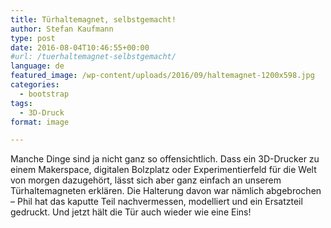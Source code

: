 ```yaml
---
title: Türhaltemagnet, selbstgemacht!
author: Stefan Kaufmann
type: post
date: 2016-08-04T10:46:55+00:00
#url: /tuerhaltemagnet-selbstgemacht/
language: de
featured_image: /wp-content/uploads/2016/09/haltemagnet-1200x598.jpg
categories:
  - bootstrap
tags:
  - 3D-Druck
format: image

---
```

Manche Dinge sind ja nicht ganz so offensichtlich. Dass ein 3D-Drucker zu einem Makerspace, digitalen Bolzplatz oder Experimentierfeld für die Welt von morgen dazugehört, lässt sich aber ganz einfach an unserem Türhaltemagneten erklären. Die Halterung davon war nämlich abgebrochen – Phil hat das kaputte Teil nachvermessen, modelliert und ein Ersatzteil gedruckt. Und jetzt hält die Tür auch wieder wie eine Eins!
